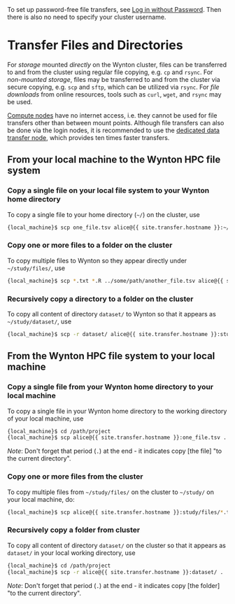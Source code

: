 <div class="alert alert-info" role="alert">
To set up password-free file transfers, see <a href="{{ '/howto/log-in-without-pwd.html' | relative_url }}">Log in without Password</a>.  Then there is also no need to specify your cluster username.
</div>


# Transfer Files and Directories

For _storage_ mounted _directly_ on the Wynton cluster, files can be transferred to and from the cluster using regular file copying, e.g. `cp` and `rsync`.
For _non-mounted storage_, files may be transferred to and from the cluster via secure copying, e.g. `scp` and `sftp`, which can be utilized via `rsync`.
For _file downloads_ from online resources, tools such as `curl`, `wget`, and `rsync` may be used.

<div class="alert alert-warning" role="alert">
<a href="{{ '/about/specs.html#compute-nodes' | relative_url }}">Compute nodes</a> have no internet access, i.e. they cannot be used for file transfers other than between mount points.  Although file transfers can also be done via the login nodes, it is recommended to use the <a href="{{ '/about/specs.html#data-transfer-nodes' | relative_url }}">dedicated data transfer node</a>, which provides ten times faster transfers.
</div>


## <span class="glyphicon glyphicon-upload"></span> From your local machine to the Wynton HPC file system

### Copy a single file on your local file system to your Wynton home directory

To copy a single file to your home directory (`~/`) on the cluster, use
```sh
{local_machine}$ scp one_file.tsv alice@{{ site.transfer.hostname }}:~/
```


### Copy one or more files to a folder on the cluster

To copy multiple files to Wynton so they appear directly under `~/study/files/`, use
```sh
{local_machine}$ scp *.txt *.R ../some/path/another_file.tsv alice@{{ site.transfer.hostname }}:study/files/
```

### Recursively copy a directory to a folder on the cluster

To copy all content of directory `dataset/` to Wynton so that it appears as `~/study/dataset/`, use
```sh
{local_machine}$ scp -r dataset/ alice@{{ site.transfer.hostname }}:study/
```



## <span class="glyphicon glyphicon-download"></span> From the Wynton HPC file system to your local machine

### Copy a single file from your Wynton home directory to your local machine

To copy a single file in your  Wynton home directory to the working directory of your local machine, use
```sh
{local_machine}$ cd /path/project
{local_machine}$ scp alice@{{ site.transfer.hostname }}:one_file.tsv .
```

_Note_: Don't forget that period (`.`) at the end - it indicates copy [the file] "to the current directory".


### Copy one or more files from the cluster

To copy multiple files from `~/study/files/` on the cluster to `~/study/` on your local machine, do:
```sh
{local_machine}$ scp alice@{{ site.transfer.hostname }}:study/files/*.txt alice@{{ site.transfer.hostname }}:study/files/*.R ~/study/
```

### Recursively copy a folder from cluster

To copy all content of directory `dataset/` on the cluster so that it appears as `dataset/` in your local working directory, use
```sh
{local_machine}$ cd /path/project
{local_machine}$ scp -r alice@{{ site.transfer.hostname }}:dataset/ .
```

_Note_: Don't forget that period (`.`) at the end - it indicates copy [the folder] "to the current directory".
